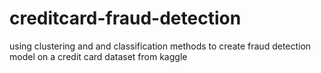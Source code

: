 # creditcard-fraud-detection
using clustering and and classification methods to create fraud detection model on a credit card dataset from kaggle
